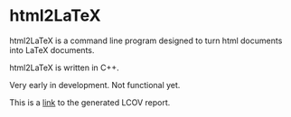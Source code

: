 # html2LaTeX

html2LaTeX is a command line program designed to turn html documents into LaTeX documents.

html2LaTeX is written in C++.

Very early in development.  Not functional yet.

This is a <a href="../../../coverage/index.html">link</a>  to the generated LCOV report.
